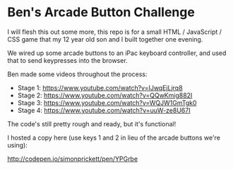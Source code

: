Ben's Arcade Button Challenge
=============================

I will flesh this out some more, this repo is for a small HTML / JavaScript / CSS game that my 12 year old son and I built together one evening.

We wired up some arcade buttons to an iPac keyboard controller, and used that to send keypresses into the browser.

Ben made some videos throughout the process:

* Stage 1: https://www.youtube.com/watch?v=IJwqEjLjrq8
* Stage 2: https://www.youtube.com/watch?v=QQwKmig882I
* Stage 3: https://www.youtube.com/watch?v=WQJW1GmTgk0
* Stage 4: https://www.youtube.com/watch?v=uuW-ze8U67I

The code's still pretty rough and ready, but it's functional!

I hosted a copy here (use keys 1 and 2 in lieu of the arcade buttons we're using):

http://codepen.io/simonprickett/pen/YPGrbe
